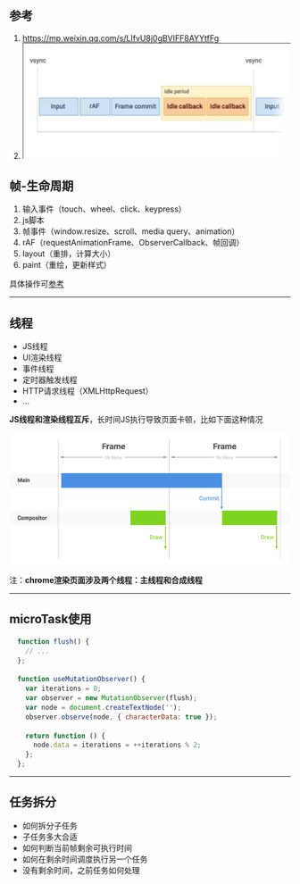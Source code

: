 ## 参考
1. https://mp.weixin.qq.com/s/LIfvU8j0gBVIFF8AYYtfFg
2. ![浏览器帧渲染-requestIdleCallback2](life-requestIdle.png)

## 帧-生命周期
1. 输入事件（touch、wheel、click、keypress）
2. js脚本
3. 帧事件（window.resize、scroll、media query、animation）
4. rAF（requestAnimationFrame、ObserverCallback、帧回调）
5. layout（重排，计算大小）
6. paint（重绘，更新样式）

具体操作可[参考](./requestIdleCallback.png)

---

## 线程
- JS线程
- UI渲染线程
- 事件线程
- 定时器触发线程
- HTTP请求线程（XMLHttpRequest）
- ...

**JS线程和渲染线程互斥**，长时间JS执行导致页面卡顿，比如下面这种情况

![渲染线程](./chrome渲染线程.png)

注：**chrome渲染页面涉及两个线程：主线程和合成线程**

---

## microTask使用
```js
  function flush() {
    // ...
  };

  function useMutationObserver() {
    var iterations = 0;
    var observer = new MutationObserver(flush);
    var node = document.createTextNode('');
    observer.observe(node, { characterData: true });

    return function () {
      node.data = iterations = ++iterations % 2;
    };
  };
```

---

## 任务拆分
- 如何拆分子任务
- 子任务多大合适
- 如何判断当前帧剩余可执行时间
- 如何在剩余时间调度执行另一个任务
- 没有剩余时间，之前任务如何处理


